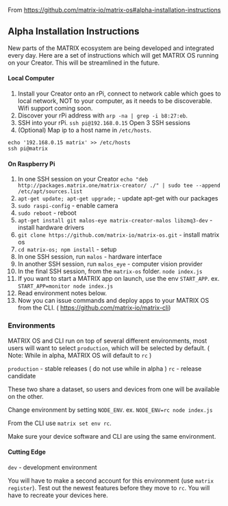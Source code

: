 From https://github.com/matrix-io/matrix-os#alpha-installation-instructions

## Alpha Installation Instructions
New parts of the MATRIX ecosystem are being developed and integrated every day. Here are a set of instructions which will get MATRIX OS running on your Creator. This will be streamlined in the future.

#### Local Computer
1. Install your Creator onto an rPi, connect to network cable which goes to local network, NOT to your computer, as it needs to be discoverable. Wifi support coming soon.
1. Discover your rPi address with `arp -na | grep -i b8:27:eb`.
1. SSH into your rPi. `ssh pi@192.168.0.15` Open 3 SSH sessions
1. (Optional) Map ip to a host name in `/etc/hosts`.
```
echo '192.168.0.15 matrix' >> /etc/hosts
ssh pi@matrix
```

#### On Raspberry Pi
1. In one SSH session on your Creator `echo "deb http://packages.matrix.one/matrix-creator/ ./" | sudo tee --append /etc/apt/sources.list`
1. `apt-get update; apt-get upgrade;` - update apt-get with our packages
1. `sudo raspi-config` - enable camera
1. `sudo reboot` - reboot
1. `apt-get install git malos-eye matrix-creator-malos libzmq3-dev` - install hardware drivers
1. `git clone https://github.com/matrix-io/matrix-os.git` - install matrix os
1. `cd matrix-os; npm install` - setup
1. In one SSH session, run `malos` - hardware interface
1. In another SSH session, run `malos_eye` - computer vision provider
1. In the final SSH session, from the `matrix-os` folder. `node index.js`
1. If you want to start a MATRIX app on launch, use the env `START_APP`. ex. `START_APP=monitor node index.js`
1. Read environment notes below.
1. Now you can issue commands and deploy apps to your MATRIX OS from the CLI. ( https://github.com/matrix-io/matrix-cli)

### Environments
MATRIX OS and CLI run on top of several different environments, most users will want to select `production`, which will be selected by default. ( Note: While in alpha, MATRIX OS will default to `rc` )

`production` - stable releases ( do not use while in alpha )
`rc` - release candidate

These two share a dataset, so users and devices from one will be available on the other.

Change environment by setting `NODE_ENV`. ex. `NODE_ENV=rc node index.js`

From the CLI use `matrix set env rc`.

Make sure your device software and CLI are using the same environment.

#### Cutting Edge

`dev` - development environment

You will have to make a second account for this environment (use `matrix register`). Test out the newest features before they move to `rc`. You will have to recreate your devices here.
